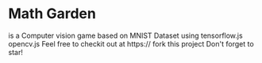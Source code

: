 <h1>Math Garden </h1>is a Computer vision game based on MNIST Dataset using tensorflow.js opencv.js
Feel free to checkit out at https://
fork this project 
Don't forget to star!
